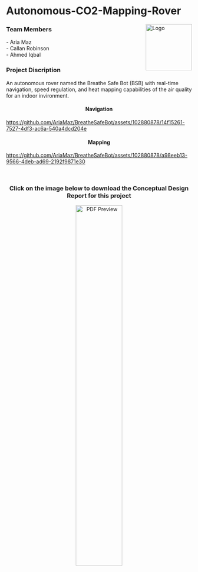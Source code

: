 # Autonomous-CO2-Mapping-Rover
<a href="https://github.com/AriaMaz">
<img src="https://github.com/AriaMaz/Autonomous-CO2-Mapping-Rover/assets/102880878/2a8ef742-7397-4c16-946e-9b64c6d6a57d" align="right" width="125" alt="Logo">
</a>
<h3 align="left">Team Members</h3>
- Aria Maz <br>
- Callan Robinson <br> 
- Ahmed Iqbal <br>
<p><p>

<h3 align="left">Project Discription</h3>
An autonomous rover named the Breathe Safe Bot (BSB) with real-time navigation, speed regulation, and heat mapping capabilities of the air quality for an indoor invironment.

<h4 align="middle">Navigation</h4>

https://github.com/AriaMaz/BreatheSafeBot/assets/102880878/14f15261-7527-4df3-ac6a-540a4dcd204e


<h4 align="middle">Mapping</h4>

https://github.com/AriaMaz/BreatheSafeBot/assets/102880878/a98eeb13-9566-4deb-ad69-2192f9871e30

<br>
<h3 align="middle">Click on the image below to download the Conceptual Design Report for this project</h3>
<div align="center">
    <a href="https://raw.githubusercontent.com/AriaMaz/Autonomous-CO2-Mapping-Rover/main/BSBConseptualDesignReport.pdf">
        <img src="https://github.com/AriaMaz/Autonomous-CO2-Mapping-Rover/assets/102880878/102e29c1-ec53-45fe-9cb7-3e06ca39eb44" width="50%" alt="PDF Preview">
    </a>
</div>
